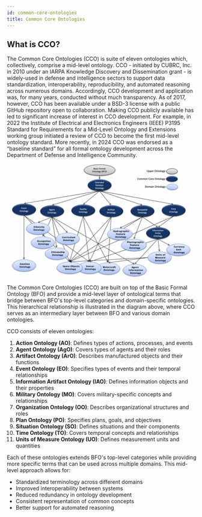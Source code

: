```yaml
---
id: common-core-ontologies
title: Common Core Ontologies
---
```


## What is CCO?

The Common Core Ontologies (CCO) is suite of eleven ontologies which, collectively, comprise a mid-level ontology. CCO - initiated by CUBRC, Inc. in 2010 under an IARPA Knowledge Discovery and Dissemination grant - is widely-used in defense and intelligence sectors to support data standardization, interoperability, reproducibility, and automated reasoning across numerous domains. Accordingly, CCO development and application was, for many years, conducted without much transparency. As of 2017, however, CCO has been available under a BSD-3 license with a public GitHub repository open to collaboration. Making CCO publicly available has led to significant increase of interest in CCO development. For example, in 2022 the Institute of Electrical and Electronics Engineers (IEEE) P3195 Standard for Requirements for a Mid-Level Ontology and Extensions working group initiated a review of CCO to become the first mid-level ontology standard. More recently, in 2024 CCO was endorsed as a “baseline standard” for all formal ontology development across the Department of Defense and Intelligence Community.

![BFO-CCO Relationship](../../static/img/BFO-CCO.png)

The Common Core Ontologies (CCO) are built on top of the Basic Formal Ontology (BFO) and provide a mid-level layer of ontological terms that bridge between BFO's top-level categories and domain-specific ontologies. This hierarchical relationship is illustrated in the diagram above, where CCO serves as an intermediary layer between BFO and various domain ontologies.

CCO consists of eleven ontologies:

1. **Action Ontology (AO)**: Defines types of actions, processes, and events
2. **Agent Ontology (AgO)**: Covers types of agents and their roles
3. **Artifact Ontology (ArO)**: Describes manufactured objects and their functions
4. **Event Ontology (EO)**: Specifies types of events and their temporal relationships
5. **Information Artifact Ontology (IAO)**: Defines information objects and their properties
6. **Military Ontology (MO)**: Covers military-specific concepts and relationships
7. **Organization Ontology (OO)**: Describes organizational structures and roles
8. **Plan Ontology (PO)**: Specifies plans, goals, and objectives
9. **Situation Ontology (SO)**: Defines situations and their components
10. **Time Ontology (TO)**: Covers temporal concepts and relationships
11. **Units of Measure Ontology (UO)**: Defines measurement units and quantities

Each of these ontologies extends BFO's top-level categories while providing more specific terms that can be used across multiple domains. This mid-level approach allows for:

- Standardized terminology across different domains
- Improved interoperability between systems
- Reduced redundancy in ontology development
- Consistent representation of common concepts
- Better support for automated reasoning

